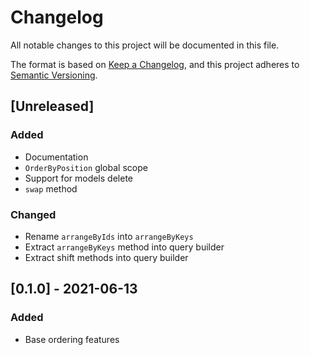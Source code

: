 # Changelog

All notable changes to this project will be documented in this file.

The format is based on [Keep a Changelog](https://keepachangelog.com/en/1.0.0/),
and this project adheres to [Semantic Versioning](https://semver.org/spec/v2.0.0.html).


## [Unreleased]

### Added
- Documentation
- `OrderByPosition` global scope
- Support for models delete 
- `swap` method

### Changed
- Rename `arrangeByIds` into `arrangeByKeys`
- Extract `arrangeByKeys` method into query builder
- Extract shift methods into query builder


## [0.1.0] - 2021-06-13

### Added
- Base ordering features
